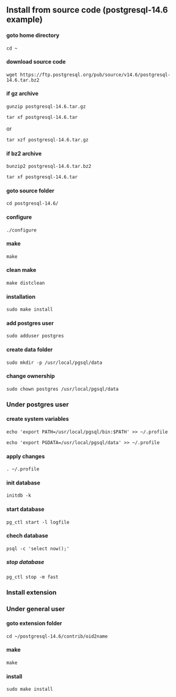 ## Install from source code (postgresql-14.6 example)

#### goto home directory
`cd ~`
#### download source code
`wget https://ftp.postgresql.org/pub/source/v14.6/postgresql-14.6.tar.bz2`

#### if gz archive
`gunzip postgresql-14.6.tar.gz`

`tar xf postgresql-14.6.tar`

or

`tar xzf postgresql-14.6.tar.gz`

#### if bz2 archive
`bunzip2 postgresql-14.6.tar.bz2`

`tar xf postgresql-14.6.tar`

#### goto source folder
`cd postgresql-14.6/`

#### configure
`./configure`

#### make
`make`

#### clean make
`make distclean`

#### installation 
`sudo make install`

#### add postgres user
`sudo adduser postgres`

#### create data folder
`sudo mkdir -p /usr/local/pgsql/data`

#### change ownership
`sudo chown postgres /usr/local/pgsql/data`

### Under postgres user
#### create system variables
`echo 'export PATH=/usr/local/pgsql/bin:$PATH' >> ~/.profile`

`echo 'export PGDATA=/usr/local/pgsql/data' >> ~/.profile`
#### apply changes
`. ~/.profile`
#### init database
`initdb -k`
#### start database
`pg_ctl start -l logfile`
#### chech database
`psql -c 'select now();'`
##### stop database
`pg_ctl stop -m fast`

### Install extension
### Under general user
#### goto extension folder
`cd ~/postgresql-14.6/contrib/oid2name`
#### make
`make`
#### install
`sudo make install`

